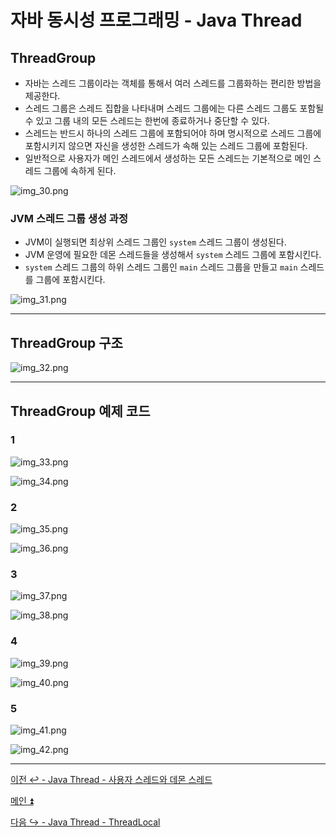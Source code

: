 # 자바 동시성 프로그래밍 - Java Thread

## ThreadGroup

- 자바는 스레드 그룹이라는 객체를 통해서 여러 스레드를 그룹화하는 편리한 방법을 제공한다.
- 스레드 그룹은 스레드 집합을 나타내며 스레드 그룹에는 다른 스레드 그룹도 포함될 수 있고 그룹 내의 모든 스레드는 한번에 종료하거나 중단할 수 있다.
- 스레드는 반드시 하나의 스레드 그룹에 포함되어야 하며 명시적으로 스레드 그룹에 포함시키지 않으면 자신을 생성한 스레드가 속해 있는 스레드 그룹에 포함된다.
- 일반적으로 사용자가 메인 스레드에서 생성하는 모든 스레드는 기본적으로 메인 스레드 그룹에 속하게 된다.

![img_30.png](image/img_30.png)

### JVM 스레드 그룹 생성 과정

- JVM이 실행되면 최상위 스레드 그룹인 `system` 스레드 그룹이 생성된다.
- JVM 운영에 필요한 데몬 스레드들을 생성해서 `system` 스레드 그룹에 포함시킨다.
- `system` 스레드 그룹의 하위 스레드 그룹인 `main` 스레드 그룹을 만들고 `main` 스레드를 그룹에 포함시킨다.

![img_31.png](image/img_31.png)

---

## ThreadGroup 구조

![img_32.png](image/img_32.png)

---

## ThreadGroup 예제 코드

### 1

![img_33.png](image/img_33.png)

![img_34.png](image/img_34.png)

### 2

![img_35.png](image/img_35.png)

![img_36.png](image/img_36.png)

### 3

![img_37.png](image/img_37.png)

![img_38.png](image/img_38.png)

### 4

![img_39.png](image/img_39.png)

![img_40.png](image/img_40.png)

### 5

![img_41.png](image/img_41.png)

![img_42.png](image/img_42.png)

---

[이전 ↩️ - Java Thread - 사용자 스레드와 데몬 스레드]()

[메인 ⏫](https://github.com/genesis12345678/TIL/blob/main/Java/reactive/Main.md)

[다음 ↪️ - Java Thread - ThreadLocal]()